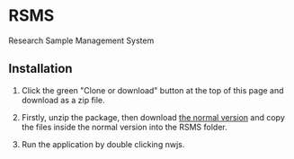 # RSMS
Research Sample Management System


## Installation
1. Click the green "Clone or download" button at the top of this page and download as a zip file.

2. Firstly, unzip the package, then download [the normal version](http://nwjs.io) and copy the files inside the normal version into the RSMS folder.
    
3. Run the application by double clicking nwjs.
